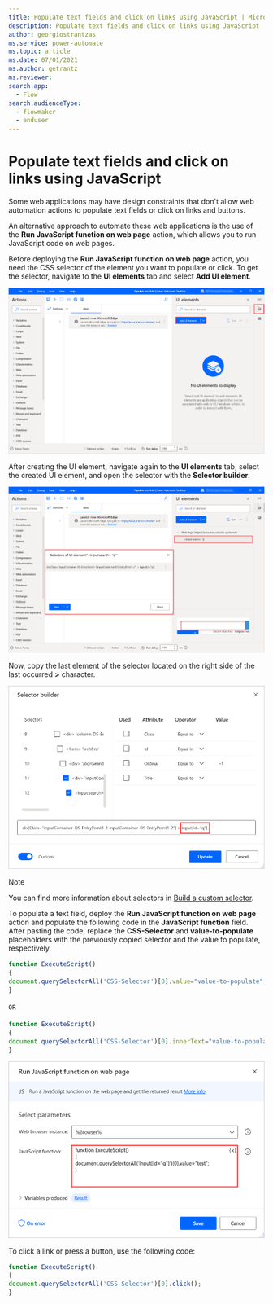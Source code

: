 ```yaml
---
title: Populate text fields and click on links using JavaScript | Microsoft Docs
description: Populate text fields and click on links using JavaScript
author: georgiostrantzas
ms.service: power-automate
ms.topic: article
ms.date: 07/01/2021
ms.author: getrantz
ms.reviewer:
search.app: 
  - Flow
search.audienceType: 
  - flowmaker
  - enduser
---
```


# Populate text fields and click on links using JavaScript

Some web applications may have design constraints that don't allow web automation actions to populate text fields or click on links and buttons.

An alternative approach to automate these web applications is the use of the **Run JavaScript function on web page** action, which allows you to run JavaScript code on web pages.

Before deploying the **Run JavaScript function on web page** action, you need the CSS selector of the element you want to populate or click. To get the selector, navigate to the **UI elements** tab and select **Add UI element**. 

![The Add UI element option in the UI elements tab.](media/populate-text-fields-click-links-javascript/add-ui-element.png)


After creating the UI element, navigate again to the **UI elements** tab, select the created UI element, and open the selector with the **Selector builder**. 

![The created CSS selector.](media/populate-text-fields-click-links-javascript/css-selector.png)

Now, copy the last element of the selector located on the right side of the last occurred **>** character.

![The created CSS selector in the Selector builder.](media/populate-text-fields-click-links-javascript/selector-builder.png)

> [!NOTE]
> You can find more information about selectors in [Build a custom selector](../build-custom-selectors.md).

To populate a text field, deploy the **Run JavaScript function on web page** action and populate the following code in the **JavaScript function** field. After pasting the code, replace the **CSS-Selector** and **value-to-populate** placeholders with the previously copied selector and the value to populate, respectively.

``` JavaScript
function ExecuteScript()
{
document.querySelectorAll('CSS-Selector')[0].value="value-to-populate";
}

OR

function ExecuteScript()
{
document.querySelectorAll('CSS-Selector')[0].innerText="value-to-populate";
}
```

![The Run JavaScript function on web page action configured to populate a text field.](media/populate-text-fields-click-links-javascript/execute-javascript-function-action-populate-text-field.png)

To click a link or press a button, use the following code:

``` JavaScript
function ExecuteScript()
{
document.querySelectorAll('CSS-Selector')[0].click();
}
```
